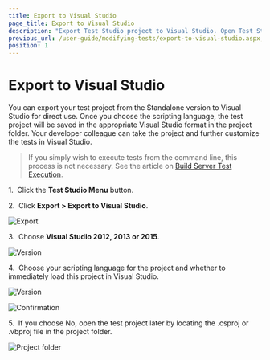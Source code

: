 ```yaml
---
title: Export to Visual Studio
page_title: Export to Visual Studio
description: "Export Test Studio project to Visual Studio. Open Test Studio Project in Visual Studio."
previous_url: /user-guide/modifying-tests/export-to-visual-studio.aspx, /user-guide/modifying-tests/export-to-visual-studio
position: 1
---
```

# Export to Visual Studio

You can export your test project from the Standalone version to Visual Studio for direct use. Once you choose the scripting language, the test project will be saved in the appropriate Visual Studio format in the project folder. Your developer colleague can take the project and further customize the tests in Visual Studio.

> If you simply wish to execute tests from the command line, this process is not necessary. See the article on <a href="/advanced-topics/build-server/build-servers-test-execution" target="_blank">Build Server Test Execution</a>.

1.&nbsp; Click the **Test Studio Menu** button.

2.&nbsp; Click **Export > Export to Visual Studio**.

![Export][1]

3.&nbsp; Choose **Visual Studio 2012, 2013 or 2015**.

![Version][2]

4.&nbsp; Choose your scripting language for the project and whether to immediately load this project in Visual Studio.

![Version][3]

![Confirmation][4]

5.&nbsp; If you choose No, open the test project later by locating the .csproj or .vbproj file in the project folder.

![Project folder][5]

[1]: /img/features/test-maintenance/export-visual-studio/export-vs.png
[2]: /img/features/test-maintenance/export-visual-studio/select-vs-version-propt.png
[3]: /img/features/test-maintenance/export-visual-studio/fig3.png
[4]: /img/features/test-maintenance/export-visual-studio/fig4.png
[5]: /img/features/test-maintenance/export-visual-studio/fig5.png
